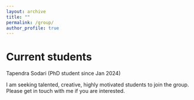 ```yaml
---
layout: archive
title: ""
permalink: /group/
author_profile: true
---
```


Current students
======

Tapendra Sodari (PhD student since Jan 2024)

I am seeking talented, creative, highly motivated students to join the group. Please get in touch with me if you are interested.
